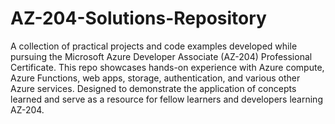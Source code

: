 # AZ-204-Solutions-Repository

A collection of practical projects and code examples developed while pursuing the Microsoft Azure Developer Associate (AZ-204) Professional Certificate. This repo showcases hands-on experience with Azure compute, Azure Functions, web apps, storage, authentication, and various other Azure services. Designed to demonstrate the application of concepts learned and serve as a resource for fellow learners and developers learning AZ-204.
